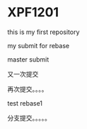 # XPF1201
this is my first repository


my submit for rebase

master submit

又一次提交

再次提交。。。。

test rebase1

分支提交。。。。。
